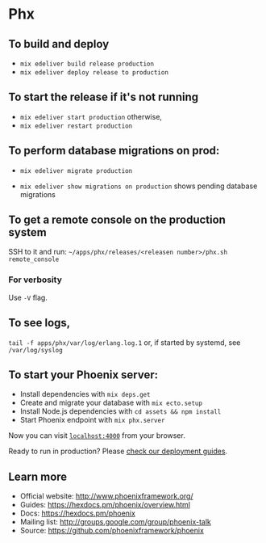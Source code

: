 # Phx
## To build and deploy
- `mix edeliver build release production`
- `mix edeliver deploy release to production`

## To start the release if it's not running
- `mix edeliver start production`
otherwise,
- `mix edeliver restart production`

## To perform database migrations on prod:
- `mix edeliver migrate production`

- `mix edeliver show migrations on production` shows pending database migrations

## To get a remote console on the production system
SSH to it and run:
`~/apps/phx/releases/<releasen number>/phx.sh remote_console`

### For verbosity
Use `-V` flag.

## To see logs,
`tail -f apps/phx/var/log/erlang.log.1`
or, if started by systemd, see `/var/log/syslog`

## To start your Phoenix server:

  * Install dependencies with `mix deps.get`
  * Create and migrate your database with `mix ecto.setup`
  * Install Node.js dependencies with `cd assets && npm install`
  * Start Phoenix endpoint with `mix phx.server`

Now you can visit [`localhost:4000`](http://localhost:4000) from your browser.

Ready to run in production? Please [check our deployment guides](https://hexdocs.pm/phoenix/deployment.html).

## Learn more

  * Official website: http://www.phoenixframework.org/
  * Guides: https://hexdocs.pm/phoenix/overview.html
  * Docs: https://hexdocs.pm/phoenix
  * Mailing list: http://groups.google.com/group/phoenix-talk
  * Source: https://github.com/phoenixframework/phoenix
